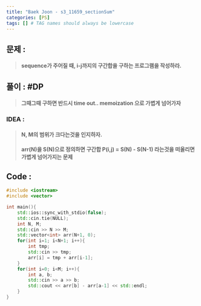 ```yaml
---
title: "Baek Joon - s3_11659_sectionSum"
categories: [PS]
tags: [] # TAG names should always be lowercase
---
```

## 문제 :
> #### sequence가 주어질 때, i-j까지의 구간합을 구하는 프로그램을 작성하라.

## 풀이 : #DP
> #### 그때그때 구하면 반드시 time out.. memoization 으로 가볍게 넘어가자

### IDEA : 
> #### N, M의 범위가 크다는것을 인지하자.
> #### arr(N)을 S(N)으로 정의하면 구간합 P(i,j) = S(N) - S(N-1) 라는것을 떠올리면 가볍게 넘어가지는 문제

## Code :
```cpp
#include <iostream>
#include <vector>

int main(){
    std::ios::sync_with_stdio(false);
    std::cin.tie(NULL);
    int N, M;
    std::cin >> N >> M;
    std::vector<int> arr(N+1, 0);
    for(int i=1; i<N+1; i++){
        int tmp;
        std::cin >> tmp;
        arr[i] = tmp + arr[i-1];
    }
    for(int i=0; i<M; i++){
        int a, b;
        std::cin >> a >> b;
        std::cout << arr[b] - arr[a-1] << std::endl;
    }
}
```
